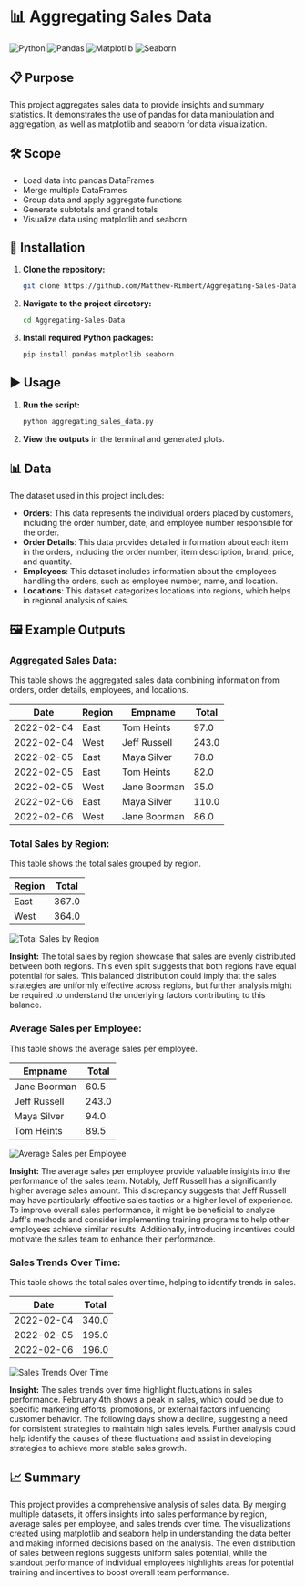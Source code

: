 # 📊 Aggregating Sales Data

![Python](https://img.shields.io/badge/Python-3.8+-blue.svg)
![Pandas](https://img.shields.io/badge/Pandas-1.3.0+-green.svg)
![Matplotlib](https://img.shields.io/badge/Matplotlib-3.4.2+-red.svg)
![Seaborn](https://img.shields.io/badge/Seaborn-0.11.1+-orange.svg)

## 📋 Purpose
This project aggregates sales data to provide insights and summary statistics. It demonstrates the use of pandas for data manipulation and aggregation, as well as matplotlib and seaborn for data visualization.

## 🛠️ Scope
- Load data into pandas DataFrames
- Merge multiple DataFrames
- Group data and apply aggregate functions
- Generate subtotals and grand totals
- Visualize data using matplotlib and seaborn

## 🚀 Installation
1. **Clone the repository:**
    ```bash
    git clone https://github.com/Matthew-Rimbert/Aggregating-Sales-Data.git
    ```
2. **Navigate to the project directory:**
    ```bash
    cd Aggregating-Sales-Data
    ```
3. **Install required Python packages:**
    ```bash
    pip install pandas matplotlib seaborn
    ```

## ▶️ Usage
1. **Run the script:**
    ```bash
    python aggregating_sales_data.py
    ```

2. **View the outputs** in the terminal and generated plots.

## 📊 Data
The dataset used in this project includes:

- **Orders**: This data represents the individual orders placed by customers, including the order number, date, and employee number responsible for the order.
- **Order Details**: This data provides detailed information about each item in the orders, including the order number, item description, brand, price, and quantity.
- **Employees**: This dataset includes information about the employees handling the orders, such as employee number, name, and location.
- **Locations**: This dataset categorizes locations into regions, which helps in regional analysis of sales.

## 🖼️ Example Outputs

### Aggregated Sales Data:
This table shows the aggregated sales data combining information from orders, order details, employees, and locations.

| Date       | Region | Empname      | Total |
|------------|--------|--------------|-------|
| 2022-02-04 | East   | Tom Heints   | 97.0  |
| 2022-02-04 | West   | Jeff Russell | 243.0 |
| 2022-02-05 | East   | Maya Silver  | 78.0  |
| 2022-02-05 | East   | Tom Heints   | 82.0  |
| 2022-02-05 | West   | Jane Boorman | 35.0  |
| 2022-02-06 | East   | Maya Silver  | 110.0 |
| 2022-02-06 | West   | Jane Boorman | 86.0  |

### Total Sales by Region:
This table shows the total sales grouped by region.

| Region | Total |
|--------|-------|
| East   | 367.0 |
| West   | 364.0 |

![Total Sales by Region](https://github.com/Matthew-Rimbert/Aggregating-Sales-Data/assets/5c5007db-026a-4f74-aa62-3626fdafe14f)

**Insight:** The total sales by region showcase that sales are evenly distributed between both regions. This even split suggests that both regions have equal potential for sales. This balanced distribution could imply that the sales strategies are uniformly effective across regions, but further analysis might be required to understand the underlying factors contributing to this balance.

### Average Sales per Employee:
This table shows the average sales per employee.

| Empname      | Total |
|--------------|-------|
| Jane Boorman | 60.5  |
| Jeff Russell | 243.0 |
| Maya Silver  | 94.0  |
| Tom Heints   | 89.5  |

![Average Sales per Employee](https://github.com/Matthew-Rimbert/Aggregating-Sales-Data/assets/943f8d24-acdb-4074-88b2-8ecafcab89d8)

**Insight:** The average sales per employee provide valuable insights into the performance of the sales team. Notably, Jeff Russell has a significantly higher average sales amount. This discrepancy suggests that Jeff Russell may have particularly effective sales tactics or a higher level of experience. To improve overall sales performance, it might be beneficial to analyze Jeff's methods and consider implementing training programs to help other employees achieve similar results. Additionally, introducing incentives could motivate the sales team to enhance their performance.

### Sales Trends Over Time:
This table shows the total sales over time, helping to identify trends in sales.

| Date       | Total |
|------------|-------|
| 2022-02-04 | 340.0 |
| 2022-02-05 | 195.0 |
| 2022-02-06 | 196.0 |

![Sales Trends Over Time](https://github.com/Matthew-Rimbert/Aggregating-Sales-Data/assets/274b30bb-00f9-47c7-8ac4-706a5259fc2d)

**Insight:** The sales trends over time highlight fluctuations in sales performance. February 4th shows a peak in sales, which could be due to specific marketing efforts, promotions, or external factors influencing customer behavior. The following days show a decline, suggesting a need for consistent strategies to maintain high sales levels. Further analysis could help identify the causes of these fluctuations and assist in developing strategies to achieve more stable sales growth.

## 📈 Summary
This project provides a comprehensive analysis of sales data. By merging multiple datasets, it offers insights into sales performance by region, average sales per employee, and sales trends over time. The visualizations created using matplotlib and seaborn help in understanding the data better and making informed decisions based on the analysis. The even distribution of sales between regions suggests uniform sales potential, while the standout performance of individual employees highlights areas for potential training and incentives to boost overall team performance.
